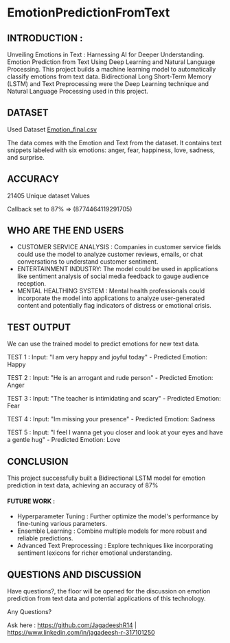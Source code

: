 # EmotionPredictionFromText
## INTRODUCTION :
Unveiling Emotions in Text : Harnessing AI for Deeper Understanding.
Emotion Prediction from Text Using Deep Learning and Natural Language Processing.
This project builds a machine learning model to automatically classify emotions from text data.
Bidirectional Long Short-Term Memory (LSTM) and Text Preprocessing were the Deep Learning technique and Natural Language Processing used in this project.

## DATASET
Used Dataset [Emotion_final.csv](Emotion_final.csv)

The data comes with the Emotion and Text from the dataset.
It contains text snippets labeled with six emotions: anger, fear, happiness, love, sadness, and surprise.

## ACCURACY
21405 Unique dataset Values

Callback set to 87% => (8774464119291705)

## WHO ARE THE END USERS
- CUSTOMER SERVICE ANALYSIS : Companies in customer service fields could use the model to analyze customer reviews, emails, or chat conversations to understand customer sentiment.
- ENTERTAINMENT INDUSTRY: The model could be used in applications like sentiment analysis of social media feedback to gauge audience reception.
- MENTAL HEALTHING SYSTEM : Mental health professionals could incorporate the model into applications to analyze user-generated content and potentially flag indicators of distress or emotional crisis.

## TEST OUTPUT
We can use the trained model to predict emotions for new text data.

TEST 1 : Input: "I am very happy and joyful today" - Predicted Emotion: Happy 

TEST 2 : Input: "He is an arrogant and rude person" - Predicted Emotion: Anger

TEST 3 : Input: "The teacher is intimidating and scary" - Predicted Emotion: Fear

TEST 4 : Input: "Im missing your presence" - Predicted Emotion: Sadness

TEST 5 : Input: "I feel I wanna get you closer and look at your eyes and have a gentle hug" - Predicted Emotion: Love

## CONCLUSION
This project successfully built a Bidirectional LSTM model for emotion prediction in text data, achieving an accuracy of 87%

#### FUTURE WORK :

- Hyperparameter Tuning : Further optimize the model's performance by fine-tuning various parameters.
- Ensemble Learning : Combine multiple models for more robust and reliable predictions.
- Advanced Text Preprocessing : Explore techniques like incorporating sentiment lexicons for richer emotional understanding.

## QUESTIONS AND DISCUSSION
Have questions?, the floor will be opened for the discussion on emotion prediction from text data and potential applications of this technology.

Any Questions?

Ask here : https://github.com/JagadeeshR14 | https://www.linkedin.com/in/jagadeesh-r-317101250
